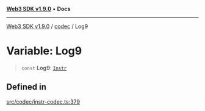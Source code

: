 [**Web3 SDK v1.9.0**](../../../README.md) • **Docs**

***

[Web3 SDK v1.9.0](../../../globals.md) / [codec](../README.md) / Log9

# Variable: Log9

> `const` **Log9**: [`Instr`](../type-aliases/Instr.md)

## Defined in

[src/codec/instr-codec.ts:379](https://github.com/Mystic-Nayy/alephium-web3/blob/ee41f5e0e7d7fb0b155fe62f05b2ac03772895ca/packages/web3/src/codec/instr-codec.ts#L379)

